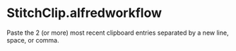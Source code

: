 # StitchClip.alfredworkflow
Paste the 2 (or more) most recent clipboard entries separated by a new line, space, or comma.
